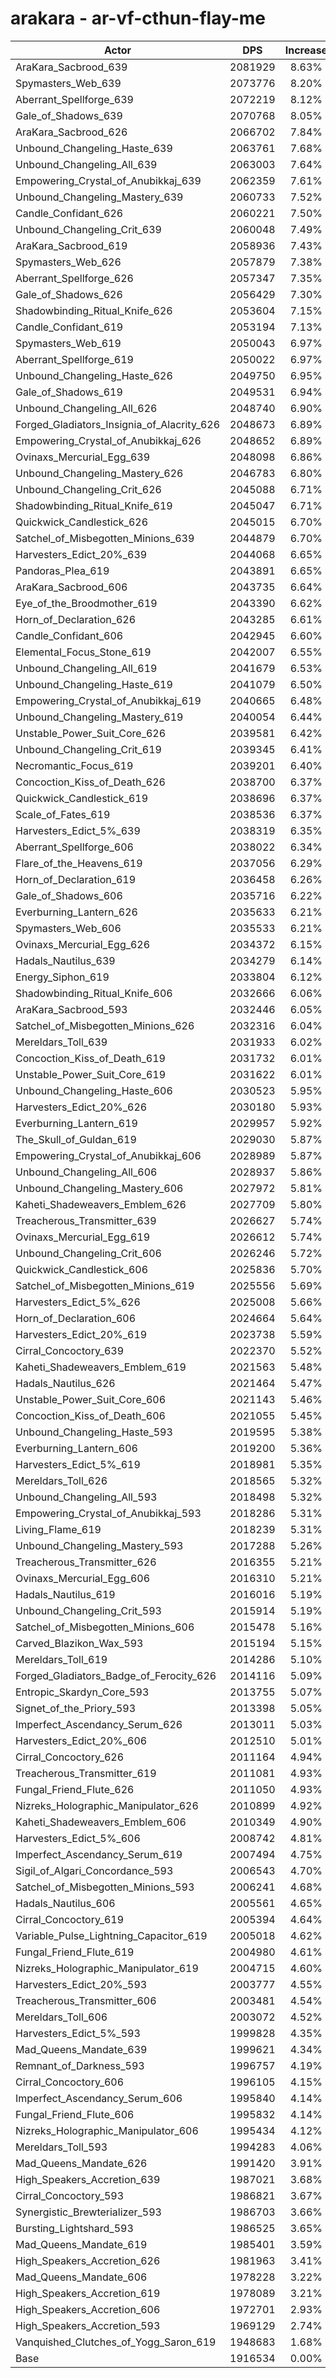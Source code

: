 # arakara - ar-vf-cthun-flay-me
| Actor | DPS | Increase |
|---|:---:|:---:|
|AraKara_Sacbrood_639|2081929|8.63%|
|Spymasters_Web_639|2073776|8.20%|
|Aberrant_Spellforge_639|2072219|8.12%|
|Gale_of_Shadows_639|2070768|8.05%|
|AraKara_Sacbrood_626|2066702|7.84%|
|Unbound_Changeling_Haste_639|2063761|7.68%|
|Unbound_Changeling_All_639|2063003|7.64%|
|Empowering_Crystal_of_Anubikkaj_639|2062359|7.61%|
|Unbound_Changeling_Mastery_639|2060733|7.52%|
|Candle_Confidant_626|2060221|7.50%|
|Unbound_Changeling_Crit_639|2060048|7.49%|
|AraKara_Sacbrood_619|2058936|7.43%|
|Spymasters_Web_626|2057879|7.38%|
|Aberrant_Spellforge_626|2057347|7.35%|
|Gale_of_Shadows_626|2056429|7.30%|
|Shadowbinding_Ritual_Knife_626|2053604|7.15%|
|Candle_Confidant_619|2053194|7.13%|
|Spymasters_Web_619|2050043|6.97%|
|Aberrant_Spellforge_619|2050022|6.97%|
|Unbound_Changeling_Haste_626|2049750|6.95%|
|Gale_of_Shadows_619|2049531|6.94%|
|Unbound_Changeling_All_626|2048740|6.90%|
|Forged_Gladiators_Insignia_of_Alacrity_626|2048673|6.89%|
|Empowering_Crystal_of_Anubikkaj_626|2048652|6.89%|
|Ovinaxs_Mercurial_Egg_639|2048098|6.86%|
|Unbound_Changeling_Mastery_626|2046783|6.80%|
|Unbound_Changeling_Crit_626|2045088|6.71%|
|Shadowbinding_Ritual_Knife_619|2045047|6.71%|
|Quickwick_Candlestick_626|2045015|6.70%|
|Satchel_of_Misbegotten_Minions_639|2044879|6.70%|
|Harvesters_Edict_20%_639|2044068|6.65%|
|Pandoras_Plea_619|2043891|6.65%|
|AraKara_Sacbrood_606|2043735|6.64%|
|Eye_of_the_Broodmother_619|2043390|6.62%|
|Horn_of_Declaration_626|2043285|6.61%|
|Candle_Confidant_606|2042945|6.60%|
|Elemental_Focus_Stone_619|2042007|6.55%|
|Unbound_Changeling_All_619|2041679|6.53%|
|Unbound_Changeling_Haste_619|2041079|6.50%|
|Empowering_Crystal_of_Anubikkaj_619|2040665|6.48%|
|Unbound_Changeling_Mastery_619|2040054|6.44%|
|Unstable_Power_Suit_Core_626|2039581|6.42%|
|Unbound_Changeling_Crit_619|2039345|6.41%|
|Necromantic_Focus_619|2039201|6.40%|
|Concoction_Kiss_of_Death_626|2038700|6.37%|
|Quickwick_Candlestick_619|2038696|6.37%|
|Scale_of_Fates_619|2038536|6.37%|
|Harvesters_Edict_5%_639|2038319|6.35%|
|Aberrant_Spellforge_606|2038022|6.34%|
|Flare_of_the_Heavens_619|2037056|6.29%|
|Horn_of_Declaration_619|2036458|6.26%|
|Gale_of_Shadows_606|2035716|6.22%|
|Everburning_Lantern_626|2035633|6.21%|
|Spymasters_Web_606|2035533|6.21%|
|Ovinaxs_Mercurial_Egg_626|2034372|6.15%|
|Hadals_Nautilus_639|2034279|6.14%|
|Energy_Siphon_619|2033804|6.12%|
|Shadowbinding_Ritual_Knife_606|2032666|6.06%|
|AraKara_Sacbrood_593|2032446|6.05%|
|Satchel_of_Misbegotten_Minions_626|2032316|6.04%|
|Mereldars_Toll_639|2031933|6.02%|
|Concoction_Kiss_of_Death_619|2031732|6.01%|
|Unstable_Power_Suit_Core_619|2031622|6.01%|
|Unbound_Changeling_Haste_606|2030523|5.95%|
|Harvesters_Edict_20%_626|2030180|5.93%|
|Everburning_Lantern_619|2029957|5.92%|
|The_Skull_of_Guldan_619|2029030|5.87%|
|Empowering_Crystal_of_Anubikkaj_606|2028989|5.87%|
|Unbound_Changeling_All_606|2028937|5.86%|
|Unbound_Changeling_Mastery_606|2027972|5.81%|
|Kaheti_Shadeweavers_Emblem_626|2027709|5.80%|
|Treacherous_Transmitter_639|2026627|5.74%|
|Ovinaxs_Mercurial_Egg_619|2026612|5.74%|
|Unbound_Changeling_Crit_606|2026246|5.72%|
|Quickwick_Candlestick_606|2025836|5.70%|
|Satchel_of_Misbegotten_Minions_619|2025556|5.69%|
|Harvesters_Edict_5%_626|2025008|5.66%|
|Horn_of_Declaration_606|2024664|5.64%|
|Harvesters_Edict_20%_619|2023738|5.59%|
|Cirral_Concoctory_639|2022370|5.52%|
|Kaheti_Shadeweavers_Emblem_619|2021563|5.48%|
|Hadals_Nautilus_626|2021464|5.47%|
|Unstable_Power_Suit_Core_606|2021143|5.46%|
|Concoction_Kiss_of_Death_606|2021055|5.45%|
|Unbound_Changeling_Haste_593|2019595|5.38%|
|Everburning_Lantern_606|2019200|5.36%|
|Harvesters_Edict_5%_619|2018981|5.35%|
|Mereldars_Toll_626|2018565|5.32%|
|Unbound_Changeling_All_593|2018498|5.32%|
|Empowering_Crystal_of_Anubikkaj_593|2018286|5.31%|
|Living_Flame_619|2018239|5.31%|
|Unbound_Changeling_Mastery_593|2017288|5.26%|
|Treacherous_Transmitter_626|2016355|5.21%|
|Ovinaxs_Mercurial_Egg_606|2016310|5.21%|
|Hadals_Nautilus_619|2016016|5.19%|
|Unbound_Changeling_Crit_593|2015914|5.19%|
|Satchel_of_Misbegotten_Minions_606|2015478|5.16%|
|Carved_Blazikon_Wax_593|2015194|5.15%|
|Mereldars_Toll_619|2014286|5.10%|
|Forged_Gladiators_Badge_of_Ferocity_626|2014116|5.09%|
|Entropic_Skardyn_Core_593|2013755|5.07%|
|Signet_of_the_Priory_593|2013398|5.05%|
|Imperfect_Ascendancy_Serum_626|2013011|5.03%|
|Harvesters_Edict_20%_606|2012510|5.01%|
|Cirral_Concoctory_626|2011164|4.94%|
|Treacherous_Transmitter_619|2011081|4.93%|
|Fungal_Friend_Flute_626|2011050|4.93%|
|Nizreks_Holographic_Manipulator_626|2010899|4.92%|
|Kaheti_Shadeweavers_Emblem_606|2010349|4.90%|
|Harvesters_Edict_5%_606|2008742|4.81%|
|Imperfect_Ascendancy_Serum_619|2007494|4.75%|
|Sigil_of_Algari_Concordance_593|2006543|4.70%|
|Satchel_of_Misbegotten_Minions_593|2006241|4.68%|
|Hadals_Nautilus_606|2005561|4.65%|
|Cirral_Concoctory_619|2005394|4.64%|
|Variable_Pulse_Lightning_Capacitor_619|2005018|4.62%|
|Fungal_Friend_Flute_619|2004980|4.61%|
|Nizreks_Holographic_Manipulator_619|2004715|4.60%|
|Harvesters_Edict_20%_593|2003777|4.55%|
|Treacherous_Transmitter_606|2003481|4.54%|
|Mereldars_Toll_606|2003072|4.52%|
|Harvesters_Edict_5%_593|1999828|4.35%|
|Mad_Queens_Mandate_639|1999621|4.34%|
|Remnant_of_Darkness_593|1996757|4.19%|
|Cirral_Concoctory_606|1996105|4.15%|
|Imperfect_Ascendancy_Serum_606|1995840|4.14%|
|Fungal_Friend_Flute_606|1995832|4.14%|
|Nizreks_Holographic_Manipulator_606|1995434|4.12%|
|Mereldars_Toll_593|1994283|4.06%|
|Mad_Queens_Mandate_626|1991420|3.91%|
|High_Speakers_Accretion_639|1987021|3.68%|
|Cirral_Concoctory_593|1986821|3.67%|
|Synergistic_Brewterializer_593|1986703|3.66%|
|Bursting_Lightshard_593|1986525|3.65%|
|Mad_Queens_Mandate_619|1985401|3.59%|
|High_Speakers_Accretion_626|1981963|3.41%|
|Mad_Queens_Mandate_606|1978228|3.22%|
|High_Speakers_Accretion_619|1978089|3.21%|
|High_Speakers_Accretion_606|1972701|2.93%|
|High_Speakers_Accretion_593|1969129|2.74%|
|Vanquished_Clutches_of_Yogg_Saron_619|1948683|1.68%|
|Base|1916534|0.00%|
